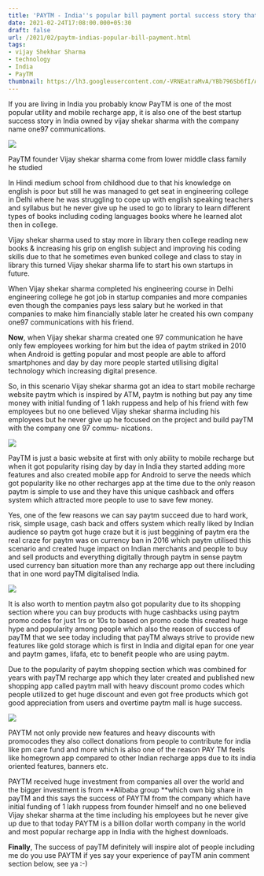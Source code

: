 ```yaml
---
title: 'PAYTM - India''s popular bill payment portal success story that can inspire you! '
date: 2021-02-24T17:08:00.000+05:30
draft: false
url: /2021/02/paytm-indias-popular-bill-payment.html
tags: 
- vijay Shekhar Sharma
- technology
- India
- PayTM
thumbnail: https://lh3.googleusercontent.com/-VRNEatraMvA/YBb796Sb6fI/AAAAAAAADE4/beDo4z9G6B89nc4aM4whzGZHYqmaF8bvACLcBGAsYHQ/s1600/1612119027538220-0.png "PAYTM - India's popular bill payment portal success story that can inspire you!"
---
```


  

  

If you are living in India you probably know PayTM is one of the most popular utility and mobile recharge app, it is also one of the best startup success story in India owned by vijay shekar sharma with the company name one97 communications.

![](https://lh3.googleusercontent.com/-Blp_psC3mnY/YBb78ja5HoI/AAAAAAAADE0/zGICmAiftA0v7sSwbnF11Sy0Nvlmd1C9gCLcBGAsYHQ/s1600/1612119022864501-1.png)

  

  

PayTM founder Vijay shekar sharma come from lower middle class family he studied

In Hindi medium school from childhood due to that his knowledge on english is poor but still he was managed to get seat in engineering college in Delhi where he was struggling to cope up with english speaking teachers and syllabus but he never give up he used to go to library to learn different types of books including coding languages books where he learned alot then in college. 

  

Vijay shekar sharma used to stay more in library then college reading new books & increasing his grip on english subject and improving his coding skills due to that he sometimes even bunked college and class to stay in library this turned Vijay shekar sharma life to start his own startups in future. 

  

When Vijay shekar sharma completed his engineering course in Delhi engineering college he got job in startup companies and more companies even though the companies pays less salary but he worked in that companies to make him financially stable later he created his own company one97 communications with his friend. 

  

**Now**, when Vijay shekar sharma created one 97 communication he have only few employees working for him but the idea of paytm striked in 2010 when Android is getting popular and most people are able to afford smartphones and day by day more people started utilising digital technology which increasing digital presence. 

  

So, in this scenario Vijay shekar sharma got an idea to start mobile recharge website paytm which is inspired by ATM, paytm is nothing but pay any time money with initial funding of 1 lakh ruppess and help of his friend with few employees but no one believed Vijay shekar sharma including his employees but he never give up he focused on the project and build payTM with the company one 97 commu- nications. 

  

![](https://lh3.googleusercontent.com/-aJiYf0yAzi8/YBb77tzRZNI/AAAAAAAADEw/4002UVPm18UWJr1MO0WSXPvc4mWiBFEgQCLcBGAsYHQ/s1600/1612119018435540-2.png)

  

  

PayTM is just a basic website at first with only ability to mobile recharge but when it got popularity rising day by day in India they started adding more features and also created mobile app for Android to serve the needs which got popularity like no other recharges app at the time due to the only reason paytm is simple to use and they have this unique cashback and offers system which attracted more people to use to save few money. 

  

Yes, one of the few reasons we can say paytm succeed due to hard work, risk, simple usage, cash back and offers system which really liked by Indian audience so paytm got huge craze but it is just beggining of paytm era the real craze for paytm was on currency ban in 2016 which paytm utilised this scenario and created huge impact on Indian merchants and people to buy and sell products and everything digitally through paytm in sense paytm used currency ban situation more than any recharge app out there including that in one word payTM digitalised India. 

  

![](https://lh3.googleusercontent.com/-Olau07Es5mc/YBb76e_xt8I/AAAAAAAADEs/-f1N6-kg8yMjxj4-DrYpkyT8MSW6v8efQCLcBGAsYHQ/s1600/1612119014123168-3.png)

  

It is also worth to mention paytm also got popularity due to its shopping section where you can buy products with huge cashbacks using paytm promo codes for just 1rs or 10s to based on promo code this created huge hype and popularity among people which also the reason of success of payTM that we see today including that payTM always strive to provide new features like gold storage which is first in India and digital epan for one year and paytm games, lifafa, etc to benefit people who are using paytm. 

  

Due to the popularity of paytm shopping section which was combined for years with payTM recharge app which they later created and published new shopping app called paytm mall with heavy discount promo codes which people utilized to get huge discount and even got free products which got good appreciation from users and overtime paytm mall is huge success. 

  

![](https://lh3.googleusercontent.com/-ZByvMIfR38k/YBb75bNQWiI/AAAAAAAADEo/WxlRhfqTtUUxnIXtw3aqq3xmYfcMGgXfACLcBGAsYHQ/s1600/1612119009017354-4.png)

  

  

PAYTM not only provide new features and heavy discounts with promocodes they also collect donations from people to contribute for india like pm care fund and more which is also one of the reason PAY TM feels like homegrown app compared to other Indian recharge apps due to its india oriented features, banners etc. 

  

PAYTM received huge investment from companies all over the world and the bigger investment is from **Alibaba group **which own big share in payTM and this says the success of PAYTM from the company which have initial funding of 1 lakh ruppess from founder himself and no one believed Vijay shekar sharma at the time including his employees but he never give up due to that today PAYTM is a billion dollar worth company in the world and most popular recharge app in India with the highest downloads. 

  

**Finally**, The success of payTM definitely will inspire alot of people including me do you use PAYTM if yes say your experience of payTM anin comment section below, see ya :-)